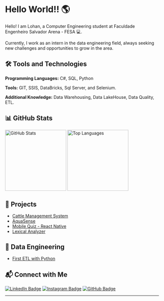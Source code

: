 # Hello World!! 🌎

Hello! I am Lohan, a Computer Engineering student at Faculdade Engenheiro Salvador Arena - FESA 💻.

Currently, I work as an intern in the data engineering field, always seeking new challenges and opportunities to grow in the area.

## 🛠️ Tools and Technologies

**Programming Languages:** C#, SQL, Python

**Tools:** GIT, SSIS, DataBricks, Sql Server, and Selenium.

**Additional Knowledge:** Data Warehousing, Data LakeHouse, Data Quality, ETL.

## 📊 GitHub Stats

<div>
  <img src="https://github-readme-stats.vercel.app/api?username=Lohan1303&theme=dark&show_icons=true&count_private=true" alt="GitHub Stats" height="200">
  <img src="https://github-readme-stats.vercel.app/api/top-langs/?username=Lohan1303&theme=dark&show_icons=true&count_private=true" alt="Top Languages" height="200">
</div>

## 🚀 Projects
- [Cattle Management System](https://github.com/Lohan1303/SistemaGerenciadorGado.git) 
- [AquaSense](https://github.com/Lohan1303/AquaSense.git)
- [Mobile Quiz - React Native](https://github.com/Lohan1303/Quiz_app.git)
- [Lexical Analyzer](https://github.com/Lohan1303/analisadorLexico.git)

## 🎲 Data Engineering
- [First ETL with Python](https://github.com/Lohan1303/MyFirst_Project_DataEngineering.git) 

## 📬 Connect with Me

[![LinkedIn Badge](https://img.shields.io/badge/LinkedIn-0077B5?style=for-the-badge&logo=linkedin&logoColor=white)](https://www.linkedin.com/in/lohanbatista/)
[![Instagram Badge](https://img.shields.io/badge/Instagram-E4405F?style=for-the-badge&logo=instagram&logoColor=white)](https://www.instagram.com/lohan_b_moreira/)
[![GitHub Badge](https://img.shields.io/badge/GitHub-100000?style=for-the-badge&logo=github&logoColor=white)](https://github.com/Lohan1303)

---
